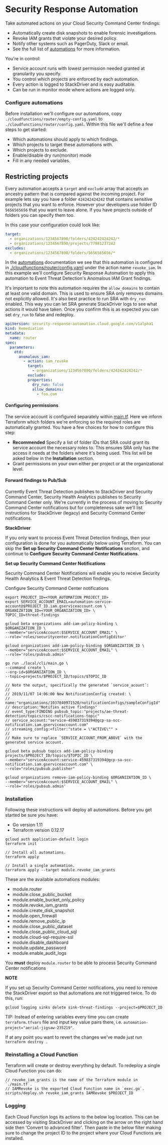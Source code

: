# Security Response Automation

Take automated actions on your Cloud Security Command Center findings:

- Automatically create disk snapshots to enable forensic investigations.
- Revoke IAM grants that violate your desired policy.
- Notify other systems such as PagerDuty, Slack or email.
- See the full list of [automations](/automations.md) for more information.

You're in control:

- Service account runs with lowest permission needed granted at granularity you specify.
- You control which projects are enforced by each automation.
- Every action is logged to StackDriver and is easy auditable.
- Can be run in monitor mode where actions are logged only.

### Configure automations

Before installation we'll configure our automations, copy `./cloudfunctions/router/empty-config.yaml` to `./cloudfunctions/router/config.yaml`. Within this file we'll define a few steps to get started:

- Which automations should apply to which findings.
- Which projects to target these automations with.
- Which projects to exclude.
- Enable/disable dry run(monitor) mode
- Fill in any needed variables.

## Restricting projects

Every automation accepts a `target` and `exclude` array that accepts an ancestry pattern that is compared against the incoming project. For example lets say you have a folder `424242424242` that contains sensitive projects that you want to enforce. However your developers use folder ID `5656565656` that you want to leave alone. If you have projects outside of folders you can specify them too.

In this case your configuration could look like:

```yaml
target:
  - organizations/1234567890/folders/424242424242/*
  - organizations/1234567890/projects/77981237242
excludes:
  - organizations/1234567890/folders/5656565656/*
```

In the [automations](/automations.md) documentation we see that this automation is configured in [./cloudfunctions/router/config.yaml](/cloudfunctions/router/config.yaml) under the action name `revoke_iam`. In this example we'll configure Security Response Automation to apply this automation to Event Threat Detection's Anomalous IAM Grant findings.

It's important to note this automation requires the `allow_domains` to contain at least one valid domain. This is used to ensure SRA only removes domains not explicitly allowed. It's also best practice to run SRA with `dry_run` enabled. This way you can let SRA generate StackDriver logs to see what actions it would have taken. Once you confirm this is as expected you can set `dry_run` to false and redeploy.

```yaml
apiVersion: security-response-automation.cloud.google.com/v1alpha1
kind: Remediation
metadata:
  name: router
spec:
  parameters:
    etd:
      anomalous_iam:
        - action: iam_revoke
          target:
            - organizations/1234567890/folders/424242424242/*
          exclude:
          properties:
            dry_run: false
            allow_domains:
              - foo.com
```

#### Configuring permissions

The service account is configured separately within [main.tf](/main.tf). Here we inform Terraform which folders we're enforcing so the required roles are automatically granted. You have a few choices for how to configure this step:

- **Recommended** Specify a list of folder IDs that SRA could grant its service account the necessary roles to. This ensures SRA only has the access it needs at the folders where it's being used. This list will be asked below in the **Installation** section.
- Grant permissions on your own either per project or at the organizational level.

#### Forward findings to Pub/Sub

Currently Event Threat Detection publishes to StackDriver and Security Command Center, Security Health Analytics publishes to Security Command Center only. We're currently in the process of moving to Security Command Center notifications but for completeness sake we'll list instructions for StackDriver (legacy) and Security Command Center notifications.

**StackDriver**

If you only want to process Event Threat Detection findings, then your configuration is done for you automatically below using Terraform. You can skip the **Set up Security Command Center Notifications** section, and continue to **Configure Security Command Center Notifications**.

**Set up Security Command Center Notifications**

Security Command Center Notifications will enable you to receive Security Health Analytics & Event Threat Detection findings. 

Configure Security Command Center notifications

```shell
export PROJECT_ID=<YOUR_AUTOMATION_PROJECT_ID>
export SERVICE_ACCOUNT_EMAIL=automation-service-account@$PROJECT_ID.iam.gserviceaccount.com \
ORGANIZATION_ID=<YOUR_ORGANIZATION_ID> \
TOPIC_ID=threat-findings

gcloud beta organizations add-iam-policy-binding \
$ORGANIZATION_ID \
--member="serviceAccount:$SERVICE_ACCOUNT_EMAIL" \
--role='roles/securitycenter.notificationConfigEditor'

gcloud organizations add-iam-policy-binding $ORGANIZATION_ID \
--member="serviceAccount:$SERVICE_ACCOUNT_EMAIL" \
--role='roles/pubsub.admin'

go run ./local/cli/main.go \
--command create \
--org-id=$ORGANIZATION_ID \
--topic=projects/$PROJECT_ID/topics/$TOPIC_ID

// Note the output, specifically the generated `service_acount`:
//
// 2019/11/07 14:06:00 New NotificationConfig created: \
// name:"organizations/1037840971520/notificationConfigs/sampleConfigId"
// description:"Notifies active findings"
// event_type:FINDING pubsub_topic:"projects/ae-threat-detection/topics/cscc-notifications-topic"
// service_account:"service-459837319394@gcp-sa-scc-notification.iam.gserviceaccount.com"
// streaming_config:<filter:"state = \"ACTIVE\"" >
//
// Make sure to replace `SERVICE_ACCOUNT_FROM_ABOVE` with the generated service account.

gcloud beta pubsub topics add-iam-policy-binding projects/$PROJECT_ID/topics/$TOPIC_ID \
--member="serviceAccount:service-459837319394@gcp-sa-scc-notification.iam.gserviceaccount.com" \
--role="roles/pubsub.publisher"

gcloud organizations remove-iam-policy-binding $ORGANIZATION_ID \
--member="serviceAccount:$SERVICE_ACCOUNT_EMAIL" \
--role='roles/pubsub.admin'
```

### Installation

Following these instructions will deploy all automations. Before you get started be sure
you have:

- Go version 1.11
- Terraform version 0.12.17

```shell
gcloud auth application-default login
terraform init

// Install all automations.
terraform apply

// Install a single automation.
terraform apply --target module.revoke_iam_grants
```

These are the available automations modules:

- module.router
- module.close_public_bucket
- module.enable_bucket_only_policy
- module.revoke_iam_grants
- module.create_disk_snapshot
- module.open_firewall
- module.remove_public_ip
- module.close_public_dataset
- module.close_public_cloud_sql
- module.cloud-sql-require-ssl
- module.disable_dashboard
- module.update_password
- module.enable_audit_logs

You **must** deploy `module.router` to be able to process Security Command Center notifications

**NOTE**

If you set up Security Command Center notifications, you need to remove the StackDriver export so that automations are not triggered twice. To do this, run:

```shell
gcloud logging sinks delete sink-threat-findings --project=$PROJECT_ID
```

TIP: Instead of entering variables every time you can create `terraform.tfvars`
file and input key value pairs there, i.e.
`automation-project="aerial-jigsaw-235219"`.

If at any point you want to revert the changes we've made just run `terraform destroy .`

### Reinstalling a Cloud Function

Terraform will create or destroy everything by default. To redeploy a single Cloud Function you can do:

```shell
// revoke_iam_grants is the name of the Terraform module in `./main.tf`.
// IAMRevoke is the exported Cloud Function name in `exec.go`.
scripts/deploy.sh revoke_iam_grants IAMRevoke $PROJECT_ID
```

### Logging

Each Cloud Function logs its actions to the below log location. This can be accessed by visiting
StackDriver and clicking on the arrow on the right hand side then 'Convert to advanced filter'.
Then paste in the below filter making sure to change the project ID to the project where your
Cloud Functions are installed.
